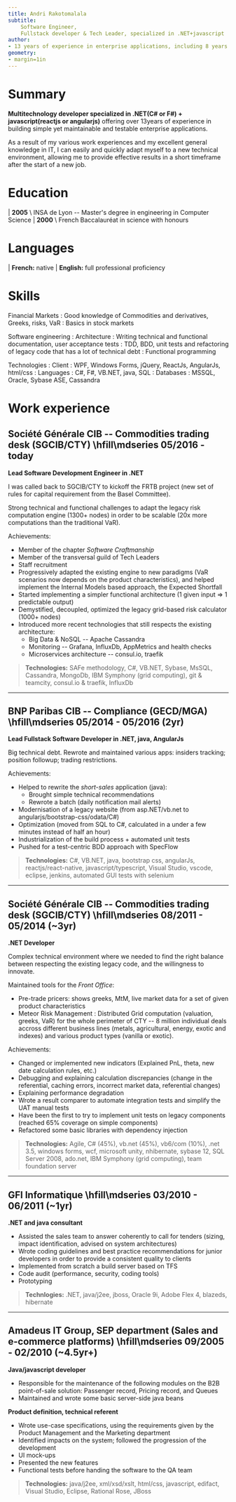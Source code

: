 ```yaml
---
title: Andri Rakotomalala
subtitle: 
    Software Engineer,
    Fullstack developer & Tech Leader, specialized in .NET+javascript
author:
- 13 years of experience in enterprise applications, including 8 years in finance
geometry:
- margin=1in
---
```


Summary
=========
**Multitechnology developer specialized in .NET(C# or F#) + javascript(reactjs or angularjs)** offering over 13years of experience in building simple yet maintainable and testable enterprise applications.

As a result of my various work experiences and my excellent general knowledge in IT, I can easily and quickly adapt myself to a new technical environment, allowing me to provide effective results in a short timeframe after the start of a new job.

Education
=========

| **2005** \ INSA de Lyon -- Master's degree in engineering in Computer Science
| **2000** \ French Baccalauréat in science with honours

Languages
=========

| **French:** native
| **English:** full professional proficiency

Skills
=========

Financial Markets
: Good knowledge of Commodities and derivatives, Greeks, risks, VaR
: Basics in stock markets

Software engineering
: Architecture
: Writing technical and functional documentation, user acceptance tests
: TDD, BDD, unit tests and refactoring of legacy code that has a lot of technical debt
: Functional programming

Technologies
: Client : WPF, Windows Forms, jQuery, ReactJs, AngularJs, html/css
: Languages : C#, F#, VB.NET, java, SQL
: Databases : MSSQL, Oracle, Sybase ASE, Cassandra

Work experience
=========


Société Générale CIB -- Commodities trading desk (SGCIB/CTY) \hfill\mdseries <span class='date'>05/2016 - today</span>
--------------

**Lead Software Development Engineer in .NET**

I was called back to SGCIB/CTY to kickoff the FRTB project (new set of rules for capital requirement from the Basel Committee). 

Strong technical and functional challenges to adapt the legacy risk computation engine (1300+ nodes) in order to be scalable (20x more computations than the traditional VaR).

Achievements:

* Member of the chapter *Software Craftmanship*
* Member of the transversal guild of Tech Leaders
* Staff recruitment
* Progressively adapted the existing engine to new paradigms (VaR scenarios now depends on the product characteristics), and helped implement the Internal Models based approach, the Expected Shortfall
* Started implementing a simpler functional architecture (1 given input => 1 predictable output)
* Demystified, decoupled, optimized the legacy grid-based risk calculator (1000+ nodes)
* Introduced more recent technologies that still respects the existing architecture:
   * Big Data & NoSQL -- Apache Cassandra
   * Monitoring -- Grafana, InfluxDb, AppMetrics and health checks
   * Microservices architecture -- consul.io, traefik

> **Technologies:** SAFe methodology, C#, VB.NET, Sybase, MsSQL, Cassandra, MongoDb, IBM Symphony (grid computing), git & teamcity, consul.io & traefik, InfluxDb






---






BNP Paribas CIB -- Compliance (GECD/MGA) \hfill\mdseries <span class='date'>05/2014 - 05/2016 (2yr)</span>
--------------

**Lead Fullstack Software Developer in .NET, java, AngularJs**

Big technical debt. Rewrote and maintained various apps: insiders tracking; position followup; trading restrictions.

Achievements:

* Helped to rewrite the *short-sales* application (java):
    * Brought simple technical recommendations
    * Rewrote a batch (daily notification mail alerts)
* Modernisation of a legacy website (from asp.NET/vb.net to angularjs/bootstrap-css/odata/C#) 
* Optimization (moved from SQL to C#, calculated in a under a few minutes instead of half an hour) 
* Industrialization of the build process + automated unit tests 
* Pushed for a test-centric BDD approach with SpecFlow 


> **Technologies:** C#, VB.NET, java, bootstrap css, angularJs, reactjs/react-native, javascript/typescript, Visual Studio, vscode, eclipse, jenkins, automated GUI tests with selenium











---


Société Générale CIB -- Commodities trading desk (SGCIB/CTY) \hfill\mdseries <span class='date'>08/2011 - 05/2014 (~3yr)</span>
--------------

**.NET Developer**

Complex technical environment where we needed to find the right balance between respecting the existing legacy code, and the willingness to innovate.


Maintained tools for the *Front Office*:

* Pre-trade pricers: shows greeks, MtM, live market data for a set of given product characteristics
* Meteor Risk Management : Distributed Grid computation (valuation, greeks, VaR) for the whole perimeter of CTY -- 8 million individual deals accross different business lines (metals, agricultural, energy, exotic and indexes) and various product types (vanilla or exotic).


Achievements:

* Changed or implemented new indicators (Explained PnL, theta, new date calculation rules, etc.)
* Debugging and explaining calculation discrepancies (change in the referential, caching errors, incorrect market data, referential changes)
* Explaining performance degradation
* Wrote a result comparer to automate integration tests and simplify the UAT manual tests
* Have been the first to try to implement unit tests on legacy components (reached 65% coverage on simple components)
* Refactored some basic libraries with dependency injection


> **Technologies:** Agile, C# (45%), vb.net (45%), vb6/com (10%), .net 3.5, windows forms, wcf, microsoft unity, nhibernate, sybase 12, SQL Server 2008, ado.net, IBM Symphony (grid computing), team foundation server





---






GFI Informatique \hfill\mdseries <span class='date'>03/2010 - 06/2011 (~1yr)</span>
--------------

**.NET and java consultant**

* Assisted the sales team to answer coherently to call for tenders (sizing, impact identification, advised on system architectures)
* Wrote coding guidelines and best practice recommendations for junior developers in order to provide a consistent quality to clients
* Implemented from scratch a build server based on TFS
* Code audit (performance, security, coding tools)
* Prototyping

> **Technlogies:** .NET, java/j2ee, jboss, Oracle 9i, Adobe Flex 4, blazeds, hibernate








---






Amadeus IT Group, SEP department (Sales and e-commerce platforms) \hfill\mdseries  <span class='date'>09/2005 - 02/2010 (~4.5yr+)</span>
--------------

**Java/javascript developer**

* Responsible for the maintenance of the following modules on the B2B point-of-sale solution: Passenger record, Pricing record, and Queues
* Maintained and wrote some basic server-side java beans

**Product definition, technical referent**

* Wrote use-case specifications, using the requirements given by the Product Management and the Marketing department
* Identified impacts on the system; followed the progression of the development
* UI mock-ups
* Presented the new features
* Functional tests before handing the software to the QA team


> **Technologies:** java/j2ee, xml/xsd/xslt, html/css, javascript, edifact, Visual Studio, Eclipse, Rational Rose, JBoss

